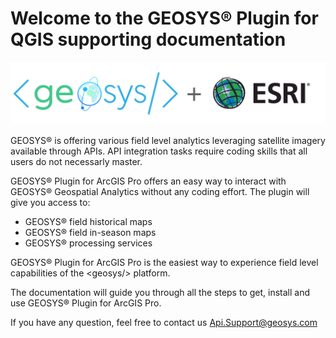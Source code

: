 # Welcome to the GEOSYS® Plugin for QGIS supporting documentation

![logo](https://raw.githubusercontent.com/GEOSYS/Images/main/ArcGIS/banner_geosys_esri.png)

GEOSYS® is offering various field level analytics leveraging satellite imagery available through APIs. API integration tasks require coding skills that all users do not necessarly master.  

GEOSYS® Plugin for ArcGIS Pro offers an easy way to interact with GEOSYS® Geospatial Analytics without any coding effort. The plugin will give you access to: 

- GEOSYS® field historical maps
- GEOSYS® field in-season maps
- GEOSYS® processing services 

 <p align="left">
GEOSYS® Plugin for ArcGIS Pro is the easiest way to experience field level capabilities of the &ltgeosys/&gt platform.
</p>

The documentation will guide you through all the steps to get, install and use GEOSYS® Plugin for ArcGIS Pro. 

If you have any question, feel free to contact us Api.Support@geosys.com 

